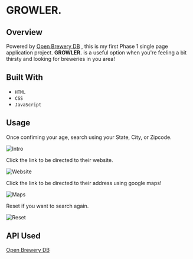 # GROWLER.

## Overview
Powered by [Open Brewery DB](https://www.openbrewerydb.org/) , this is my first Phase 1 single page application project. **GROWLER.** is a useful option when you're feeling a bit thirsty and looking for breweries in you area!

## Built With
- `HTML`
- `CSS`
- `JavaScript`

## Usage
Once confiming your age, search using your State, City, or Zipcode.

![Intro](https://github.com/lorena171991/Phase-1-Project-Growler/assets/97490820/abb465f6-6ad3-43d6-8c92-d0cc37896958)


Click the link to be directed to their website.

![Website](https://github.com/lorena171991/Phase-1-Project-Growler/assets/97490820/b0c90231-474f-4831-9bc5-a884a0d52e61)

Click the link to be directed to their address using google maps!

![Maps](https://github.com/lorena171991/Phase-1-Project-Growler/assets/97490820/941beabd-5203-409a-96e9-867d2ccefd4f)

Reset if you want to search again.

![Reset](https://github.com/lorena171991/Phase-1-Project-Growler/assets/97490820/fee3651e-0526-48d0-9b62-ba4f9146b54a)

## API Used
[Open Brewery DB](https://www.openbrewerydb.org/)